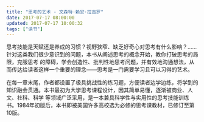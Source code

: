 ```yaml
---
title: "思考的艺术 - 文森特·赖安·拉吉罗"
date: 2017-07-17 08:00:00
updated: 2017-07-17 10:00:32
tags: ["读书"]
---
```

思考技能是天赋还是养成的习惯？视野狭窄、缺乏好奇心对思考有什么影响？……针对这类我们很少意识到的问题，本书从阐述思考的概念开始，教你打破思考的局限，克服思考
的障碍，学会创造性、批判性地思考问题，并有效地沟通想法，从而传达给读者这样一个重要的理念——思考是一门需要学习且可以习得的艺术。

  

在每一章末尾，作者都设置了极具挑战性的练习题，方便读者边学边练，将学到的知识融会贯通。本书最初为大学思考课程设计，因其简单易懂，逐渐被商业、人文、社科、科学
等领域广泛采用，是一本兼具科学性与实用性的思考技能训练书。1984年初版后，本书即被美国许多高校选为必修的思考课教材，已修订至第10版。

  

